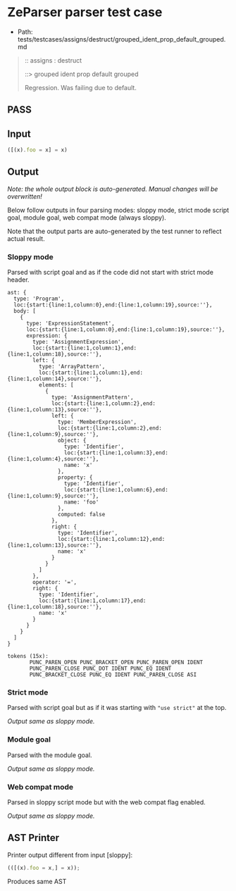 # ZeParser parser test case

- Path: tests/testcases/assigns/destruct/grouped_ident_prop_default_grouped.md

> :: assigns : destruct
>
> ::> grouped ident prop default grouped
>
> Regression. Was failing due to default.

## PASS

## Input

`````js
([(x).foo = x] = x)
`````

## Output

_Note: the whole output block is auto-generated. Manual changes will be overwritten!_

Below follow outputs in four parsing modes: sloppy mode, strict mode script goal, module goal, web compat mode (always sloppy).

Note that the output parts are auto-generated by the test runner to reflect actual result.

### Sloppy mode

Parsed with script goal and as if the code did not start with strict mode header.

`````
ast: {
  type: 'Program',
  loc:{start:{line:1,column:0},end:{line:1,column:19},source:''},
  body: [
    {
      type: 'ExpressionStatement',
      loc:{start:{line:1,column:0},end:{line:1,column:19},source:''},
      expression: {
        type: 'AssignmentExpression',
        loc:{start:{line:1,column:1},end:{line:1,column:18},source:''},
        left: {
          type: 'ArrayPattern',
          loc:{start:{line:1,column:1},end:{line:1,column:14},source:''},
          elements: [
            {
              type: 'AssignmentPattern',
              loc:{start:{line:1,column:2},end:{line:1,column:13},source:''},
              left: {
                type: 'MemberExpression',
                loc:{start:{line:1,column:2},end:{line:1,column:9},source:''},
                object: {
                  type: 'Identifier',
                  loc:{start:{line:1,column:3},end:{line:1,column:4},source:''},
                  name: 'x'
                },
                property: {
                  type: 'Identifier',
                  loc:{start:{line:1,column:6},end:{line:1,column:9},source:''},
                  name: 'foo'
                },
                computed: false
              },
              right: {
                type: 'Identifier',
                loc:{start:{line:1,column:12},end:{line:1,column:13},source:''},
                name: 'x'
              }
            }
          ]
        },
        operator: '=',
        right: {
          type: 'Identifier',
          loc:{start:{line:1,column:17},end:{line:1,column:18},source:''},
          name: 'x'
        }
      }
    }
  ]
}

tokens (15x):
       PUNC_PAREN_OPEN PUNC_BRACKET_OPEN PUNC_PAREN_OPEN IDENT
       PUNC_PAREN_CLOSE PUNC_DOT IDENT PUNC_EQ IDENT
       PUNC_BRACKET_CLOSE PUNC_EQ IDENT PUNC_PAREN_CLOSE ASI
`````

### Strict mode

Parsed with script goal but as if it was starting with `"use strict"` at the top.

_Output same as sloppy mode._

### Module goal

Parsed with the module goal.

_Output same as sloppy mode._

### Web compat mode

Parsed in sloppy script mode but with the web compat flag enabled.

_Output same as sloppy mode._

## AST Printer

Printer output different from input [sloppy]:

````js
(([(x).foo = x,] = x));
````

Produces same AST
